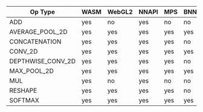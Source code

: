 | Op Type | WASM | WebGL2 | NNAPI | MPS | BNNS
|----|------|--------|-------|-----|-----|
| ADD | yes | no | yes | no| no
| AVERAGE_POOL_2D | yes | yes| yes | yes | yes
| CONCATENATION | yes | yes| yes | yes | no
| CONV_2D | yes | yes| yes | yes | yes
| DEPTHWISE_CONV_2D | yes | yes| yes | yes | no
| MAX_POOL_2D |  yes | yes| yes | yes | yes
| MUL |  yes | no | yes | no| no
| RESHAPE |  yes | yes| yes | yes | no
| SOFTMAX |  yes | yes | yes | yes | yes
